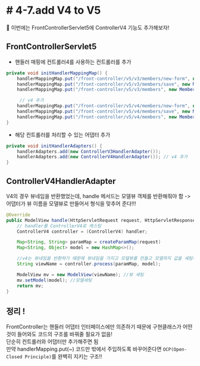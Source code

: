 # # 4-7.add V4 to V5

🙌 이번에는 FrontControllerServlet5에 ControllerV4 기능도 추가해보자!

## FrontControllerServlet5

* 핸들러 매핑에 컨트롤러4를 사용하는 컨트롤러를 추가
```java
private void initHandlerMappingMap() {
    handlerMappingMap.put("/front-controller/v5/v3/members/new-form", new MemberFormControllerV3());
    handlerMappingMap.put("/front-controller/v5/v3/members/save", new MemberListControllerV3());
    handlerMappingMap.put("/front-controller/v5/v3/members", new MemberListControllerV3());

     // v4 추가
    handlerMappingMap.put("/front-controller/v5/v4/members/new-form", new MemberFormControllerV4());
    handlerMappingMap.put("/front-controller/v5/v4/members/save", new MemberListControllerV4());
    handlerMappingMap.put("/front-controller/v5/v4/members", new MemberListControllerV4());
}
```

* 해당 컨트롤러를  처리할 수 있는 어댑터 추가

```java
private void initHandlerAdapters() {
    handlerAdapters.add(new ControllerV3HandlerAdapter());
    handlerAdapters.add(new ControllerV4HandlerAdapter()); // v4 추가
}
 ```
 
## ControllerV4HandlerAdapter

V4의 경우 뷰네임을 반환했었는데, handle 메서드는 모델뷰 객체를 반환해줘야 함
-> 어댑터가 뷰 이름을 모델뷰로 만들어서 형식을 맞추어 준다!!!

```java
@Override
public ModelView handle(HttpServletRequest request, HttpServletResponse response, Object handler) throws ServletException, IOException {
    // handler를 ControllerV4로 캐스팅  
    ControllerV4 controller = (ControllerV4) handler;

    Map<String, String> paramMap = createParamMap(request)
    Map<String, Object> model = new HashMap<>();

    //v4는 뷰네임을 반환하기 때문에 뷰네임을 가지고 모델뷰를 만들고 모델까지 값을 세팅해서 넣은 후 모델뷰 반환
    String viewName = controller.process(paramMap, model);

    ModelView mv = new ModelView(viewName); //뷰 세팅
    mv.setModel(model); //모델세팅
    return mv;
}    
```

## 정리 !

FrontController는 핸들러 어댑터 인터페이스에만 의존하기 때문에 구현클래스가 어떤 것이 들어와도 코드의 구조를 바꿔줄 필요가 없음!  
단순히 컨트롤러와 어댑터만 추가해주면 됨  
만약 handlerMapping.put(~) 코드만 밖에서 주입하도록 바꾸어준다면 ```OCP(Open-Closed Principle)```를 완벽히 지키는 구조!!





